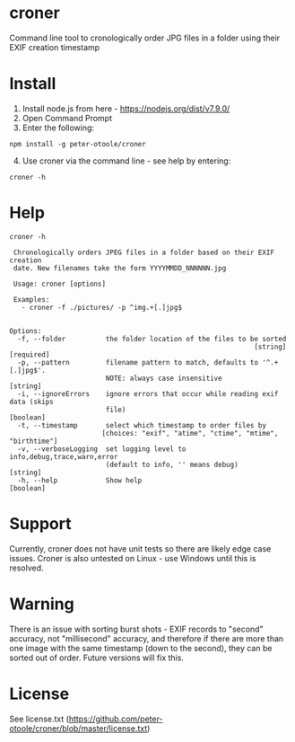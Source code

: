 


# croner
Command line tool to cronologically order JPG files in a folder using their EXIF creation timestamp

# Install 

1. Install node.js from here - https://nodejs.org/dist/v7.9.0/
2. Open Command Prompt
3. Enter the following:  

```
npm install -g peter-otoole/croner
```
4. Use croner via the command line - see help by entering: 

```
croner -h
```

# Help 

``` batch
croner -h

 Chronologically orders JPEG files in a folder based on their EXIF creation
 date. New filenames take the form YYYYMMDD_NNNNNN.jpg

 Usage: croner [options]

 Examples:
   - croner -f ./pictures/ -p ^img.+[.]jpg$


Options:
  -f, --folder          the folder location of the files to be sorted
                                                             [string] [required]
  -p, --pattern         filename pattern to match, defaults to '^.+[.]jpg$'.
                        NOTE: always case insensitive                   [string]
  -i, --ignoreErrors    ignore errors that occur while reading exif data (skips
                        file)                                          [boolean]
  -t, --timestamp       select which timestamp to order files by
                       [choices: "exif", "atime", "ctime", "mtime", "birthtime"]
  -v, --verboseLogging  set logging level to info,debug,trace,warn,error
                        (default to info, '' means debug)               [string]
  -h, --help            Show help                                      [boolean]
```

# Support

Currently, croner does not have unit tests so there are likely edge case issues. Croner is also untested on Linux - use Windows until this is resolved.

# Warning

There is an issue with sorting burst shots - EXIF records to "second" accuracy, not "millisecond" accuracy, and therefore if there are more than one image with the same timestamp (down to the second), they can be sorted out of order. Future versions will fix this. 

# License

See license.txt (https://github.com/peter-otoole/croner/blob/master/license.txt)